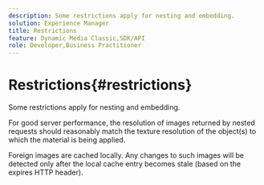 ```yaml
---
description: Some restrictions apply for nesting and embedding.
solution: Experience Manager
title: Restrictions
feature: Dynamic Media Classic,SDK/API
role: Developer,Business Practitioner
---
```


# Restrictions{#restrictions}

Some restrictions apply for nesting and embedding.

For good server performance, the resolution of images returned by nested requests should reasonably match the texture resolution of the object(s) to which the material is being applied.

Foreign images are cached locally. Any changes to such images will be detected only after the local cache entry becomes stale (based on the expires HTTP header). 
